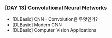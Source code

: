### [DAY 13] Convolutional Neural Networks

- [DLBasic] CNN - Convolution은 무엇인가?
- [DLBasic] Modern CNN
- [DLBasic] Computer Vision Applications

